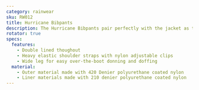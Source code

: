 ```yaml
---
category: rainwear
sku: RW012
title: Hurricane Bibpants
description: The Hurricane Bibpants pair perfectly with the jacket as the toughest product on the market. The 420 Denier Nylon outer shell and 210 Denier Nylon shell are both polyurethane coated. Lining and shell are sewn "coating to coating" to reduce abrasive damage to coating and improve longevity. The soft finish provides added comfort, inside and out. Wide leg design allows for "boots on" access
rotator: true
specs:
  features:
    - Double lined thoughout
    - Heavy elastic shoulder straps with nylon adjustable clips
    - Wide leg for easy over-the-boot donning and doffing
  material:
    - Outer material made with 420 Denier polyurethane coated nylon
    - Liner materials made with 210 denier polyurethane coated nylon
---
```

